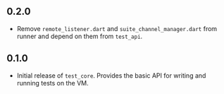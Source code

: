 ## 0.2.0

* Remove `remote_listener.dart` and `suite_channel_manager.dart` from runner
  and depend on them from `test_api`. 


## 0.1.0

* Initial release of `test_core`. Provides the basic API for writing and running
  tests on the VM. 
